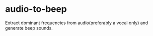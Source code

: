 # audio-to-beep
Extract dominant frequencies from audio(preferably a vocal only) and generate beep sounds.
